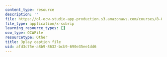 ```yaml
---
content_type: resource
description: ''
file: https://ol-ocw-studio-app-production.s3.amazonaws.com/courses/8-01sc-classical-mechanics-fall-2016/afd3c75ea8b98632bcb9690e35ee1dd6_vkWY73HnNYA.srt
file_type: application/x-subrip
learning_resource_types: []
ocw_type: OCWFile
resourcetype: Other
title: 3play caption file
uid: afd3c75e-a8b9-8632-bcb9-690e35ee1dd6
---
```

